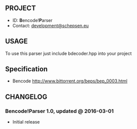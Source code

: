 ## PROJECT ##

* ID: **B**encode!**P**arser
* Contact: development@schepsen.eu

## USAGE ##

To use this parser just include bdecoder.hpp into your project

## Specification ##

* Bencode http://www.bittorrent.org/beps/bep_0003.html

## CHANGELOG ##

### Bencode!Parser 1.0, updated @ 2016-03-01 ###

* Initial release
